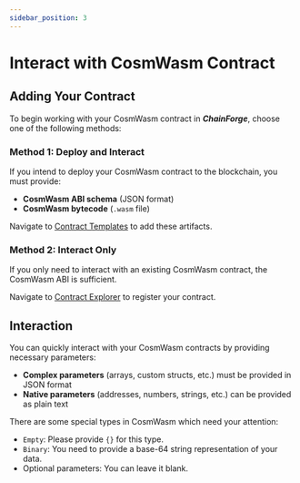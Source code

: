 ```yaml
---
sidebar_position: 3
---
```


# Interact with CosmWasm Contract

## Adding Your Contract

To begin working with your CosmWasm contract in **_ChainForge_**, choose one of the following methods:

### Method 1: Deploy and Interact

If you intend to deploy your CosmWasm contract to the blockchain, you must provide:

- **CosmWasm ABI schema** (JSON format)
- **CosmWasm bytecode** (`.wasm` file)

Navigate to [Contract Templates](https://tranquanghuy7198.github.io/chainforge/#/contract-templates) to add these artifacts.

### Method 2: Interact Only

If you only need to interact with an existing CosmWasm contract, the CosmWasm ABI is sufficient.

Navigate to [Contract Explorer](https://tranquanghuy7198.github.io/chainforge/#/contracts) to register your contract.

## Interaction

You can quickly interact with your CosmWasm contracts by providing necessary parameters:

- **Complex parameters** (arrays, custom structs, etc.) must be provided in JSON format
- **Native parameters** (addresses, numbers, strings, etc.) can be provided as plain text

There are some special types in CosmWasm which need your attention:

- `Empty`: Please provide `{}` for this type.
- `Binary`: You need to provide a base-64 string representation of your data.
- Optional parameters: You can leave it blank.
